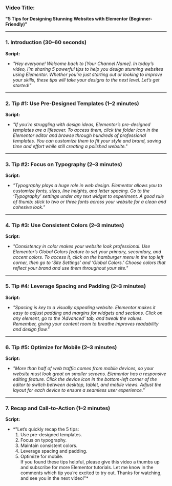 ### **Video Title:**

**"5 Tips for Designing Stunning Websites with Elementor (Beginner-Friendly)"**

---

### **1. Introduction (30–60 seconds)**

**Script:**

- _"Hey everyone! Welcome back to [Your Channel Name]. In today’s video, I’m sharing 5 powerful tips to help you design stunning websites using Elementor. Whether you’re just starting out or looking to improve your skills, these tips will take your designs to the next level. Let’s get started!"_

---

### **2. Tip #1: Use Pre-Designed Templates (1–2 minutes)**

**Script:**

- _"If you’re struggling with design ideas, Elementor’s pre-designed templates are a lifesaver. To access them, click the folder icon in the Elementor editor and browse through hundreds of professional templates. You can customize them to fit your style and brand, saving time and effort while still creating a polished website."_

---

### **3. Tip #2: Focus on Typography (2–3 minutes)**

**Script:**

- _"Typography plays a huge role in web design. Elementor allows you to customize fonts, sizes, line heights, and letter spacing. Go to the ‘Typography’ settings under any text widget to experiment. A good rule of thumb: stick to two or three fonts across your website for a clean and cohesive look."_

---

### **4. Tip #3: Use Consistent Colors (2–3 minutes)**

**Script:**

- _"Consistency in color makes your website look professional. Use Elementor’s Global Colors feature to set your primary, secondary, and accent colors. To access it, click on the hamburger menu in the top left corner, then go to ‘Site Settings’ and ‘Global Colors.’ Choose colors that reflect your brand and use them throughout your site."_

---

### **5. Tip #4: Leverage Spacing and Padding (2–3 minutes)**

**Script:**

- _"Spacing is key to a visually appealing website. Elementor makes it easy to adjust padding and margins for widgets and sections. Click on any element, go to the ‘Advanced’ tab, and tweak the values. Remember, giving your content room to breathe improves readability and design flow."_

---

### **6. Tip #5: Optimize for Mobile (2–3 minutes)**

**Script:**

- _"More than half of web traffic comes from mobile devices, so your website must look great on smaller screens. Elementor has a responsive editing feature. Click the device icon in the bottom-left corner of the editor to switch between desktop, tablet, and mobile views. Adjust the layout for each device to ensure a seamless user experience."_

---

### **7. Recap and Call-to-Action (1–2 minutes)**

**Script:**

- *"Let’s quickly recap the 5 tips:
    1. Use pre-designed templates.
    2. Focus on typography.
    3. Maintain consistent colors.
    4. Leverage spacing and padding.
    5. Optimize for mobile.  
        If you found these tips helpful, please give this video a thumbs up and subscribe for more Elementor tutorials. Let me know in the comments which tip you’re excited to try out. Thanks for watching, and see you in the next video!"*